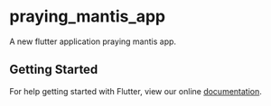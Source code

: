 # praying_mantis_app

A new flutter application praying mantis app.

## Getting Started

For help getting started with Flutter, view our online
[documentation](https://flutter.io/).
